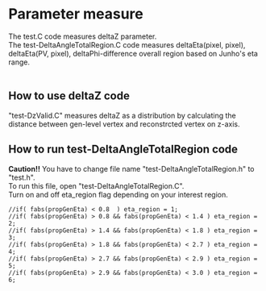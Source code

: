 Parameter measure
=================

The test.C code measures deltaZ parameter. <br>
The test-DeltaAngleTotalRegion.C code measures deltaEta(pixel, pixel), deltaEta(PV, pixel), deltaPhi-difference overall region based on Junho's eta range. <br>
<br>

## How to use deltaZ code
"test-DzValid.C" measures deltaZ as a distribution by calculating the distance between gen-level vertex and reconstrcted vertex on z-axis.


## How to run test-DeltaAngleTotalRegion code
**Caution!!** You have to change file name "test-DeltaAngleTotalRegion.h" to "test.h". <br>
To run this file, open "test-DeltaAngleTotalRegion.C". <br>
Turn on and off eta\_region flag depending on your interest region.

```
//if( fabs(propGenEta) < 0.8  ) eta_region = 1;
//if( fabs(propGenEta) > 0.8 && fabs(propGenEta) < 1.4 ) eta_region = 2;
//if( fabs(propGenEta) > 1.4 && fabs(propGenEta) < 1.8 ) eta_region = 3;
//if( fabs(propGenEta) > 1.8 && fabs(propGenEta) < 2.7 ) eta_region = 4;
//if( fabs(propGenEta) > 2.7 && fabs(propGenEta) < 2.9 ) eta_region = 5;
//if( fabs(propGenEta) > 2.9 && fabs(propGenEta) < 3.0 ) eta_region = 6;
``` 
